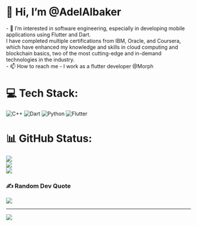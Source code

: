 <h1> 👋 Hi, I’m @AdelAlbaker</h1>
  - 👀 I’m interested in software engineering, especially in developing mobile applications using Flutter and Dart.<br>
  I have completed multiple certifications from IBM, Oracle, and Coursera,<br>
  which have enhanced my knowledge and skills in cloud computing and blockchain basics, two of the most cutting-edge and in-demand technologies in the industry.<br>
  - 📫 How to reach me 
  - I work as a flutter developer @Morph

  # 💻 Tech Stack:
![C++](https://img.shields.io/badge/c++-%2300599C.svg?style=flat&logo=c%2B%2B&logoColor=white) ![Dart](https://img.shields.io/badge/dart-%230175C2.svg?style=flat&logo=dart&logoColor=white) ![Python](https://img.shields.io/badge/python-3670A0?style=flat&logo=python&logoColor=ffdd54) ![Flutter](https://img.shields.io/badge/Flutter-%2302569B.svg?style=flat&logo=Flutter&logoColor=white)

# 📊 GitHub Status:
![](https://github-readme-stats.vercel.app/api?username=AdelAlbaker&theme=dark&hide_border=false&include_all_commits=true&count_private=false)<br/>
![](https://github-readme-streak-stats.herokuapp.com/?user=AdelAlbaker&theme=dark&hide_border=false)<br/>
![](https://github-readme-stats.vercel.app/api/top-langs/?username=AdelAlbaker&theme=dark&hide_border=false&include_all_commits=true&count_private=false&layout=compact)

### ✍️ Random Dev Quote
![](https://quotes-github-readme.vercel.app/api?type=vetical&theme=dark)

---
[![](https://visitcount.itsvg.in/api?id=aouees&icon=0&color=1)](https://visitcount.itsvg.in)

<!---
AdelAlbaker/AdelAlbaker is a ✨ special ✨ repository because its `README.md` (this file) appears on your GitHub profile.
You can click the Preview link to take a look at your changes.
--->
